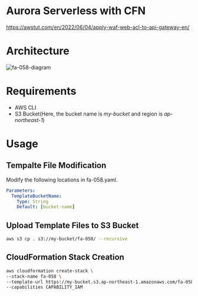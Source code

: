 # Aurora Serverless with CFN

https://awstut.com/en/2022/06/04/apply-waf-web-acl-to-api-gateway-en/

# Architecture

![fa-058-diagram](https://user-images.githubusercontent.com/84276199/204084530-3c6ff723-0618-4ab7-b102-1e8119da44da.png)

# Requirements

* AWS CLI
* S3 Bucket(Here, the bucket name is *my-bucket* and region is *ap-northeast-1*)

# Usage

## Tempalte File Modification

Modify the following locations in fa-058.yaml.

```yaml
Parameters:
  TemplateBucketName:
    Type: String
    Default: [bucket-name]
```

## Upload  Template Files to S3 Bucket

```bash
aws s3 cp . s3://my-bucket/fa-058/ --recursive
```

## CloudFormation Stack Creation

```bash
aws cloudformation create-stack \
--stack-name fa-058 \
--template-url https://my-bucket.s3.ap-northeast-1.amazonaws.com/fa-058/fa-058.yaml \
--capabilities CAPABILITY_IAM
```
